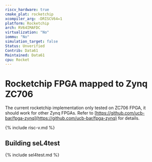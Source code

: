 ```yaml
---
riscv_hardware: true
cmake_plat: rocketchip
xcompiler_arg: -DRISCV64=1
platform: Rocketchip
arch: RV64IMAFDC
virtualization: "No"
iommu: "No"
simulation_target: false
Status: Unverified
Contrib: Data61
Maintained: Data61
cpu: Rocket
---
```

# Rocketchip FPGA mapped to Zynq ZC706

The current rocketchip implementation only tested on ZC706 FPGA, it should work
for other Zynq FPGAs. Refer to
[https://github.com/ucb-bar/fpga-zynq](https://github.com/ucb-bar/fpga-zynq) for
details.

{% include risc-v.md %}

## Building seL4test

{% include sel4test.md %}
